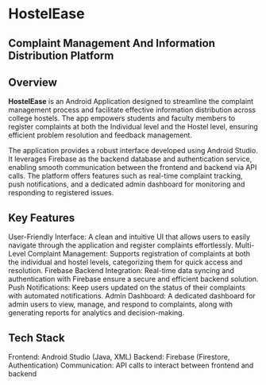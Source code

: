 # HostelEase 
## Complaint Management And Information Distribution Platform

## Overview
**HostelEase** is an Android Application designed to streamline the complaint management process and facilitate effective information distribution across college hostels. The app empowers students and faculty members to register complaints at both the Individual level and the Hostel level, ensuring efficient problem resolution and feedback management.

The application provides a robust interface developed using Android Studio. It leverages Firebase as the backend database and authentication service, enabling smooth communication between the frontend and backend via API calls. The platform offers features such as real-time complaint tracking, push notifications, and a dedicated admin dashboard for monitoring and responding to registered issues.

## Key Features

User-Friendly Interface: A clean and intuitive UI that allows users to easily navigate through the application and register complaints effortlessly.
Multi-Level Complaint Management: Supports registration of complaints at both the individual and hostel levels, categorizing them for quick access and resolution.
Firebase Backend Integration: Real-time data syncing and authentication with Firebase ensure a secure and efficient backend solution.
Push Notifications: Keep users updated on the status of their complaints with automated notifications.
Admin Dashboard: A dedicated dashboard for admin users to view, manage, and respond to complaints, along with generating reports for analytics and decision-making.

## Tech Stack
Frontend: Android Studio (Java, XML)
Backend: Firebase (Firestore, Authentication)
Communication: API calls to interact between frontend and backend